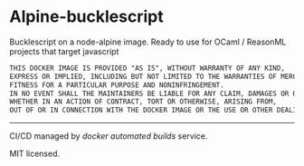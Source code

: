 # Alpine-bucklescript

Bucklescript on a node-alpine image. Ready to use for OCaml / ReasonML projects that target javascript

```txt
THIS DOCKER IMAGE IS PROVIDED "AS IS", WITHOUT WARRANTY OF ANY KIND,
EXPRESS OR IMPLIED, INCLUDING BUT NOT LIMITED TO THE WARRANTIES OF MERCHANTABILITY,
FITNESS FOR A PARTICULAR PURPOSE AND NONINFRINGEMENT.
IN NO EVENT SHALL THE MAINTAINERS BE LIABLE FOR ANY CLAIM, DAMAGES OR OTHER LIABILITY,
WHETHER IN AN ACTION OF CONTRACT, TORT OR OTHERWISE, ARISING FROM,
OUT OF OR IN CONNECTION WITH THE DOCKER IMAGE OR THE USE OR OTHER DEALINGS IN THE DOCKER IMAGE.
```

---

CI/CD managed by *docker automated builds* service.

MIT licensed.

